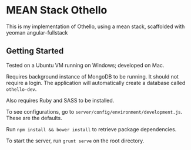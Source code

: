 # MEAN Stack Othello

This is my implementation of Othello, using a mean stack, scaffolded with yeoman angular-fullstack

## Getting Started

Tested on a Ubuntu VM running on Windows; developed on Mac.  

Requires background instance of MongoDB to be running. It should not require a login. The application will automatically create a database called `othello-dev`.

Also requires Ruby and SASS to be installed.

To see configurations, go to `server/config/environment/development.js`. These are the defaults.

Run `npm install && bower install` to retrieve package dependencies.

To start the server, run `grunt serve` on the root directory.  
